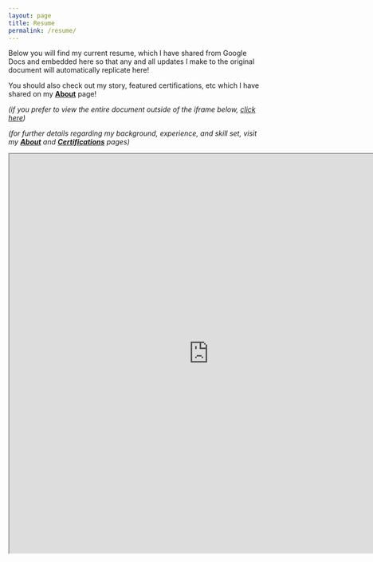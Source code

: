 ```yaml
---
layout: page
title: Resume
permalink: /resume/
---
```


Below you will find my current resume, which I have shared from Google Docs and embedded here so that any and all updates I make to the original document will automatically replicate here!

You should also check out my story, featured certifications, etc which I have shared on my **[About](/about/)** page!

_(if you prefer to view the entire document outside of the iframe below, <a target="_blank" href="https://docs.google.com/document/d/e/2PACX-1vQmgggr6ReovFi587PDD-FIJeXwNped_rCSdxRvRMsLneIr0gqLsBKeuRybK7g1MD25reLCM_HibmIL/pub?embedded=true">click here</a>)_

_(for further details regarding my background, experience, and skill set, visit my **[About](/about/)** and **[Certifications](/certifications/)** pages)_

<p align="center">
  <iframe width="800" height="800" src="https://docs.google.com/document/d/e/2PACX-1vQmgggr6ReovFi587PDD-FIJeXwNped_rCSdxRvRMsLneIr0gqLsBKeuRybK7g1MD25reLCM_HibmIL/pub?embedded=true"></iframe>
</p>